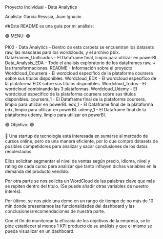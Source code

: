 Proyecto Individual - Data Analytics

Analista: Garcia Resssia, Juan Ignacio

##Este README es una guía por mi análisis:

🟣 MENU: 🟣

PI03 - Data Analytics - Dentro de esta carpeta se encuentran los datasets raw, las mascaras para los wordclouds, y el archivo pbix.
DataFrames_Unificados - El Dataframe final, limpio para utilizar en powerBI
Data_Analysis_EDA - Todo el analisis exploratorio de los dataframes raw, + las transformaciones.
README - Información sobre el proyecto
Wordcloud_Coursera - El wordcloud específico de la plataforma coursera sobre sus titulos disponibles.
Wordcloud_EDX - El wordcloud específico de la plataforma EDX sobre sus titulos disponibles.
Wordcloud_Todos - El wordcloud combinando las 3 plataformas.
Wordcloud_Udemy - El wordcloud específico de la plataforma coursera sobre sus titulos disponibles.
coursera_1 - El Dataframe final de la plataforma coursera, limpio para utilizar en powerBI.
edx_1 - El Dataframe final de la plataforma edx, limpio para utilizar en powerBI.
udemy_1 - El Dataframe final de la plataforma udemy, limpio para utilizar en powerBI.

🟣 Objetivo: 🟣

🔹 Una startup de tecnología está interesada en sumarse al mercado de cursos online, pero de una manera eficiente, por lo que compró datasets de posibles competidores para analizar y sacar conclusiones de los datos recolectados.

Ellos solicitan segmentar el nivel de ventas según precio, idioma, nivel y rating de cada curso para analizar qué tanto influyen dichas variables en la demanda del producto vendido.

Por otra parte se nos solicita un WordCloud de las palabras clave que más se repiten dentro del título. (Se puede añadir otras variables de nuestro interés).

Por último, se nos pide una demo en un rango de tiempo de no más de 10 min donde presentamos las funcionalidades del dashboard y las conclusiones/recomendaciones de nuestra parte.

Con el fin de monitorear la eficacia de los objetivos de la empresa, se le pide establecer al menos 1 KPI producto de su análisis y que el mismo se pueda visualizar en un dashboard.
